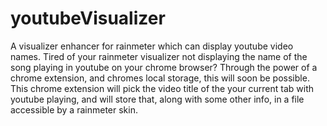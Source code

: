 # youtubeVisualizer
A visualizer enhancer for rainmeter which can display youtube video names.
Tired of your rainmeter visualizer not displaying the name of the song playing in youtube on your chrome browser?
Through the power of a chrome extension, and chromes local storage, this will soon be possible.
This chrome extension will pick the video title of the your current tab with youtube playing, and will store that, along with some other info, in a file accessible by a rainmeter skin.
